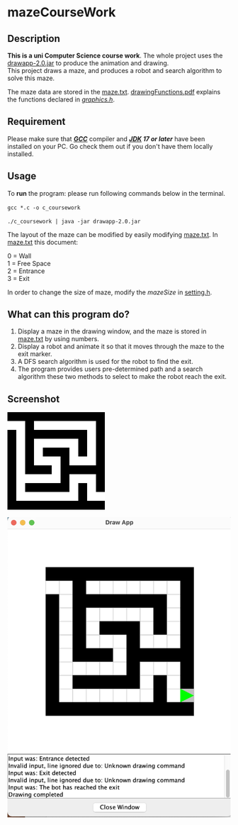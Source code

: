 # mazeCourseWork
## Description
**This is a uni Computer Science course work**.
The whole project uses the [drawapp-2.0.jar](./drawapp-2.0.jar "drawapp-2.0.jar") to produce the animation and drawing.  
This project draws a maze, and produces a robot and search algorithm to solve this maze.

The maze data are stored in the [maze.txt](./maze.txt "maze.txt").
[drawingFunctions.pdf](./drawingFunctions.pdf "drawingFunctions.pdf") explains the functions declared in [*graphics.h*](./graphics.h "*graphics.h*").
## Requirement
Please make sure that ***[GCC](https://gcc.gnu.org "GCC")*** compiler and ***[JDK](https://www.oracle.com/java/technologies/downloads/ "JDK") 17 or later*** have been installed on your PC. 
Go check them out if you don't have them locally installed.

## Usage


To **run** the program: please run following commands below in the terminal.

`gcc *.c -o c_coursework`

`./c_coursework | java -jar drawapp-2.0.jar`

The layout of the maze can be modified by easily modifying [maze.txt](./maze.txt "maze.txt"). In [maze.txt](./maze.txt "maze.txt") this document:

0 = Wall  
1 = Free Space  
2 = Entrance  
3 = Exit  

In order to change the size of maze, modify the *mazeSize* in [setting.h](./setting.h "setting.h").


## What can this program do?
1. Display a maze in the drawing window, and the maze is stored in [maze.txt](./maze.txt "maze.txt") by using numbers.
2. Display a robot and animate it so that it moves through the maze to the exit marker.
3. A DFS search algorithm is used for the robot to find the exit.
4. The program provides users pre-determined path and a search algorithm these two methods to select to make the robot reach the exit.

## Screenshot
![The default maze](./maze1.png "The default maze")




![The actual screenshot](./maze2.png "The actual screenshot")









